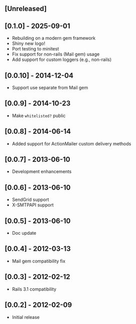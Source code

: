 ## [Unreleased]

## [0.1.0] - 2025-09-01

- Rebuilding on a modern gem framework
- Shiny new logo!
- Port testing to minitest
- Fix support for non-rails (Mail gem) usage
- Add support for custom loggers (e.g., non-rails)

## [0.0.10] - 2014-12-04

- Support use separate from Mail gem

## [0.0.9] - 2014-10-23

- Make `whitelisted?` public

## [0.0.8] - 2014-06-14

- Added support for ActionMailer custom delivery methods

## [0.0.7] - 2013-06-10

- Development enhancements

## [0.0.6] - 2013-06-10

- SendGrid support
- X-SMTPAPI support

## [0.0.5] - 2013-06-10

- Doc update

## [0.0.4] - 2012-03-13

- Mail gem compatibility fix

## [0.0.3] - 2012-02-12

- Rails 3.1 compatibility

## [0.0.2] - 2012-02-09

- Initial release
